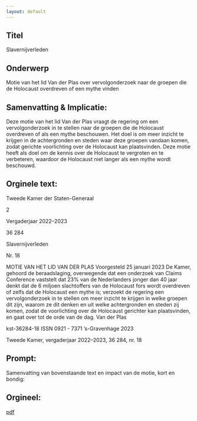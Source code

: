 ```yaml
---
layout: default
---
```

## Titel
Slavernijverleden
## Onderwerp
Motie van het lid Van der Plas over vervolgonderzoek naar de groepen die de Holocaust overdreven of een mythe vinden 
## Samenvatting & Implicatie:

Deze motie van het lid Van der Plas vraagt de regering om een vervolgonderzoek in te stellen naar de groepen die de Holocaust overdreven of als een mythe beschouwen. Het doel is om meer inzicht te krijgen in de achtergronden en steden waar deze groepen vandaan komen, zodat gerichte voorlichting over de Holocaust kan plaatsvinden. Deze motie heeft als doel om de kennis over de Holocaust te vergroten en te verbeteren, waardoor de Holocaust niet langer als een mythe wordt beschouwd.
## Orginele text:


Tweede Kamer der Staten-Generaal

2

Vergaderjaar 2022–2023

36 284

Slavernijverleden

Nr. 18

MOTIE VAN HET LID VAN DER PLAS
Voorgesteld 25 januari 2023
De Kamer,
gehoord de beraadslaging,
overwegende dat een onderzoek van Claims Conference vaststelt dat 23%
van de Nederlanders jonger dan 40 jaar denkt dat de 6 miljoen slachtoffers van de Holocaust fors wordt overdreven of zelfs dat de Holocaust
een mythe is;
verzoekt de regering een vervolgonderzoek in te stellen om meer inzicht te
krijgen in welke groepen dit zijn, waarom ze dit denken en uit welke
achtergronden en steden zij komen, zodat de voorlichting over de
Holocaust gerichter kan plaatsvinden,
en gaat over tot de orde van de dag.
Van der Plas

kst-36284-18
ISSN 0921 - 7371
’s-Gravenhage 2023

Tweede Kamer, vergaderjaar 2022–2023, 36 284, nr. 18


## Prompt:
Samenvatting van bovenstaande text en impact van de motie, kort en bondig:

## Orgineel:
[pdf](https://gegevensmagazijn.tweedekamer.nl/OData/v4/2.0/Document(6a8bb18e-607c-4d21-bf10-50305a6076ef)/resource)
